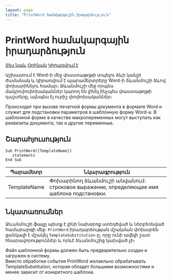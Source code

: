 ```yaml
---
layout: page
title: "PrintWord համակարգային իրադարձություն"
---
```


# PrintWord համակարգային իրադարձություն


[Տես նաև](PrintExcel.md) [Օրինակ](../Examples/E_PrintWord.md) [Կիրառվում է](../Defs/doc.md)


Աշխատում է Word-ի մեջ փաստաթղթի տպելու ձևի կանչի ժամանակ և կիրառվում է պարամերտրերը Word-ի ձևանմուշի ձևով փոխարինելու համար։ Ձևանմուշի մեջ որպես մակրոփոփոխականներ կարող են լինել ինչպես փաստաթղթի դաշտերը, այնպես էլ ուրիշ փոփոխականներ։

Происходит при вызове печатной формы документа в формате Word и служит для подстановки параметров в шаблонную форму Word-а. В шаблонной форме в качестве макропеременных могут выступать как реквизиты документа, так и другие переменные.




## Շարահյուսություն

```as4x
Sub PrintWord([TemplateName])
   statements
End Sub
```


| Պարամետր | Նկարագրություն |
|--|--|
| TemplateName | Փոխարինող ձևանմուշի անվանում։  строковое выражение, определяющее имя шаблона подстановки. |



## Նկատառումներ

Ձևանմուշի ֆայլը պետք է լինի նախօրոք ստեղծված և ներբեռնված համարարգի մեջ։ `PrintWord` իրադարձության մշակման փոխարեն ցանկալի է մշակել `TemplateSubstitution`-ը, որը ունի ավելի շատ հնարավորություններ և որևէ ձևանմուշից կախված չի։

Файл шаблонной формы должен быть предварительно создан и загружен в систему. <br>Вместо обработки события PrintWord желаельно обрабатывать TemplateSubstitution, которая обладет большими возможностями и менее зависит от конкретного шаблона.




